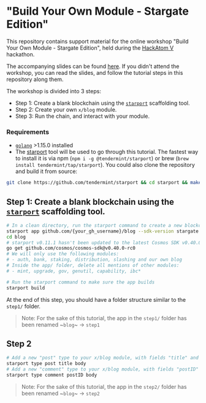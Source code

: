 # "Build Your Own Module - Stargate Edition"

This repository contains support material for the online workshop "Build Your Own Module - Stargate Edition", held during the [HackAtom V](https://five.hackatom.org/) hackathon.

The accompanying slides can be found [here](TODO). If you didn't attend the workshop, you can read the slides, and follow the tutorial steps in this repository along them.

The workshop is divided into 3 steps:

- Step 1: Create a blank blockchain using the [`starport`](https://github.com/tendermint/starport) scaffolding tool.
- Step 2: Create your own `x/blog` module.
- Step 3: Run the chain, and interact with your module.

### Requirements

- [`golang`](https://golang.org/doc/install) >1.15.0 installed
- The [starport](https://github.com/tendermint/starport) tool will be used to go through this tutorial. The fastest way to install it is via npm (`npm i -g @tendermint/starport`) or brew (`brew install tendermint/tap/starport`). You could also clone the repository and build it from source:

```bash
git clone https://github.com/tendermint/starport && cd starport && make
```

## Step 1: Create a blank blockchain using the [`starport`](https://github.com/tendermint/starport) scaffolding tool.

```bash
# In a clean directory, run the starport command to create a new blockchain skeleton.
starport app github.com/{your_gh_username}/blog --sdk-version stargate
cd blog
# starport v0.11.1 hasn't been updated to the latest Cosmos SDK v0.40.0-rc0, so we update it manually.
go get github.com/cosmos/cosmos-sdk@v0.40.0-rc0
# We will only use the following modules:
# - auth, bank, staking, distribution, slashing and our own blog
# Inside the app/ folder, delete all mentions of other modules:
# - mint, upgrade, gov, genutil, capability, ibc*

# Run the starport command to make sure the app builds
starport build
```

At the end of this step, you should have a folder structure similar to the `step1/` folder.

> Note: For the sake of this tutorial, the app in the `step1/` folder has been renamed ~`blog`~ -> `step1`

## Step 2

```bash
# Add a new "post" type to your x/blog module, with fields "title" and "body"
starport type post title body
# Add a new "comment" type to your x/blog module, with fields "postID" and "body"
starport type comment postID body
```

> Note: For the sake of this tutorial, the app in the `step2/` folder has been renamed ~`blog`~ -> `step2`
